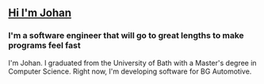 ## [Hi I'm Johan](https://johanyim.com)

### I'm a software engineer that will go to great lengths to make programs feel fast

I'm Johan. I graduated from the University of Bath with a Master's degree in Computer Science. Right now, I'm developing software for BG Automotive.


<!--
**johanyim/johanyim** is a ✨ _special_ ✨ repository because its `README.md` (this file) appears on your GitHub profile.

Here are some ideas to get you started:

- 🔭 I’m currently working on ...
- 🌱 I’m currently learning ...
- 👯 I’m looking to collaborate on ...
- 🤔 I’m looking for help with ...
- 💬 Ask me about ...
- 📫 How to reach me: ...
- 😄 Pronouns: ...
- ⚡ Fun fact: ...
-->

